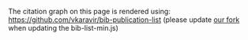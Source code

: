 The citation graph on this page is rendered using: https://github.com/vkaravir/bib-publication-list (please update [our fork](https://github.com/SlicerDMRI/bib-publication-list) when updating the bib-list-min.js)

